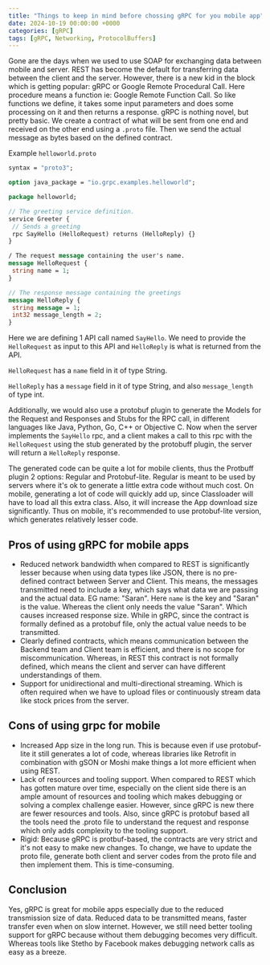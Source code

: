 ```yaml
---
title: "Things to keep in mind before chossing gRPC for you mobile app"
date: 2024-10-19 00:00:00 +0000
categories: [gRPC]
tags: [gRPC, Networking, ProtocolBuffers]
---
```

Gone are the days when we used to use SOAP for exchanging data between mobile and server. REST has become the default for transferring data between the client and the server. However, there is a new kid in the block which is getting popular: gRPC or Google Remote Procedural Call. Here procedure means a function ie: Google Remote Function Call. So like functions we define, it takes some input parameters and does some processing on it and then returns a response. gRPC is nothing novel, but pretty basic. We create a contract of what will be sent from one end and received on the other end using a `.proto` file. Then we send the actual message as bytes based on the defined contract.

Example `helloworld.proto`
```proto
syntax = "proto3";

option java_package = "io.grpc.examples.helloworld";

package helloworld;

// The greeting service definition.
service Greeter {
 // Sends a greeting
 rpc SayHello (HelloRequest) returns (HelloReply) {}
}

/ The request message containing the user's name.
message HelloRequest {
 string name = 1;
}

// The response message containing the greetings
message HelloReply {
 string message = 1;
 int32 message_length = 2;
}
```

Here we are defining 1 API call named `SayHello`. We need to provide the `HelloRequest` as input to this API and `HelloReply` is what is returned from the API.

`HelloRequest` has a `name` field in it of type String.

`HelloReply` has a `message` field in it of type String, and also `message_length` of type int.

Additionally, we would also use a protobuf plugin to generate the Models for the Request and Responses and Stubs for the RPC call, in different languages like Java, Python, Go, C++ or Objective C. Now when the server implements the `SayHello` rpc, and a client makes a call to this rpc with the `HelloRequest` using the stub generated by the protobuff plugin, the server will return a `HelloReply` response.

The generated code can be quite a lot for mobile clients, thus the Protbuff plugin 2 options: Regular and Protobuf-lite. Regular is meant to be used by servers where it's ok to generate a little extra code without much cost. On mobile, generating a lot of code will quickly add up, since Classloader will have to load all this extra class. Also, it will increase the App download size significantly. Thus on mobile, it's recommended to use protobuf-lite version, which generates relatively lesser code.

## Pros of using gRPC for mobile apps
- Reduced network bandwidth when compared to REST is significantly lesser because when using data types like JSON, there is no pre-defined contract between Server and Client. This means, the messages transmitted need to include a key, which says what data we are passing and the actual data. EG name: "Saran". Here `name` is the key and "Saran" is the value. Whereas the client only needs the value "Saran". Which causes increased response size. While in gRPC, since the contract is formally defined as a protobuf file, only the actual value needs to be transmitted.
- Clearly defined contracts, which means communication between the Backend team and Client team is efficient, and there is no scope for miscommunication. Whereas, in REST this contract is not formally defined, which means the client and server can have different understandings of them.
- Support for unidirectional and multi-directional streaming. Which is often required when we have to upload files or continuously stream data like stock prices from the server.

## Cons of using grpc for mobile
- Increased App size in the long run. This is because even if use protobuf-lite it still generates a lot of code, whereas libraries like Retrofit in combination with gSON or Moshi make things a lot more efficient when using REST.
- Lack of resources and tooling support. When compared to REST which has gotten mature over time, especially on the client side there is an ample amount of resources and tooling which makes debugging or solving a complex challenge easier. However, since gRPC is new there are fewer resources and tools. Also, since gRPC is protobuf based all the tools need the .proto file to understand the request and response which only adds complexity to the tooling support.
- Rigid: Because gRPC is protbuf-based, the contracts are very strict and it's not easy to make new changes. To change, we have to update the proto file, generate both client and server codes from the proto file and then implement them. This is time-consuming.

## Conclusion
Yes, gRPC is great for mobile apps especially due to the reduced transmission size of data. Reduced data to be transmitted means, faster transfer even when on slow internet. However, we still need better tooling support for gRPC because without them debugging becomes very difficult. Whereas tools like Stetho by Facebook makes debugging network calls as easy as a breeze.
